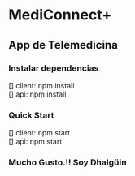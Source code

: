 # MediConnect+

## App de Telemedicina

### Instalar dependencias

[] client: npm install </br>
[] api: npm install

### Quick Start

[] client: npm start </br>
[] api: npm start

### Mucho Gusto.!! Soy Dhalgüin

